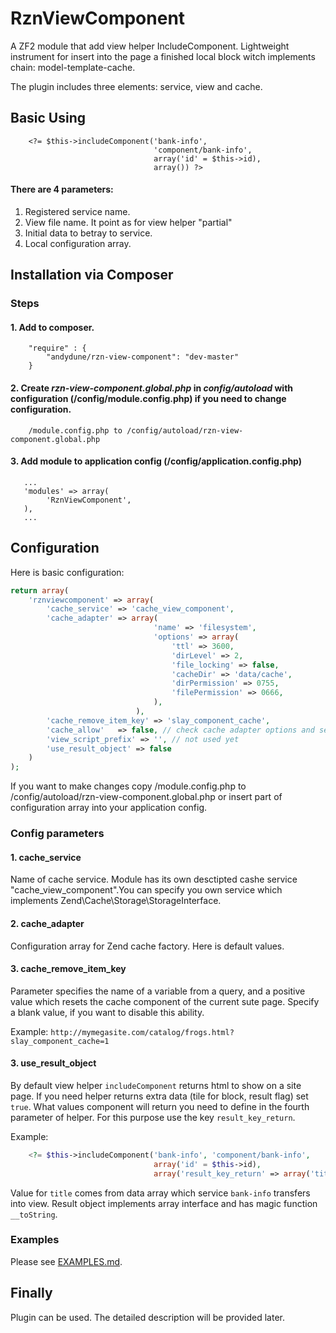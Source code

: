 RznViewComponent
================

A ZF2 module that add view helper IncludeComponent. Lightweight instrument for insert into the page a finished local block witch implements chain: model-template-cache.

The plugin includes three elements: service, view and cache.


## Basic Using

```	
    <?= $this->includeComponent('bank-info', 	
                                'component/bank-info', 	
                                array('id' = $this->id), 
                                array()) ?>
```
 
#### There are 4 parameters:
 
 1. Registered service name.
 2. View file name. It point as for view helper "partial"
 3. Initial data to betray to service.
 4. Local configuration array.
 


## Installation via Composer

### Steps 

#### 1. Add to composer.
```
    "require" : {
        "andydune/rzn-view-component": "dev-master"
    }
```

#### 2. Create *rzn-view-component.global.php* in *config/autoload* with configuration (/config/module.config.php) if you need to change configuration.
```
    /module.config.php to /config/autoload/rzn-view-component.global.php
```

#### 3. Add module to application config (/config/application.config.php)
```
   ...
   'modules' => array(
        'RznViewComponent',
   ),
   ...
```
## Configuration

Here is basic configuration:
```php
return array(
    'rznviewcomponent' => array(
        'cache_service' => 'cache_view_component',
        'cache_adapter' => array(
                                'name' => 'filesystem',
                                'options' => array(
                                    'ttl' => 3600,
                                    'dirLevel' => 2,
                                    'file_locking' => false,
                                    'cacheDir' => 'data/cache',
                                    'dirPermission' => 0755,
                                    'filePermission' => 0666,
                                ),
                            ),
        'cache_remove_item_key' => 'slay_component_cache', 
        'cache_allow'   => false, // check cache adapter options and set true to enable component cache
        'view_script_prefix' => '', // not used yet
        'use_result_object' => false
    )
); 
```
If you want to make changes copy /module.config.php to /config/autoload/rzn-view-component.global.php or insert part of configuration array into your application config.

### Config parameters

#### 1. cache_service

Name of cache service. Module has its own desctipted cashe service "cache_view_component".You can specify you own service which implements Zend\Cache\Storage\StorageInterface.


#### 2. cache_adapter

Configuration array for Zend cache factory. Here is default values.

#### 3. cache_remove_item_key

Parameter specifies the name of a variable from a query, and a positive value which resets the cache component of the current sute page. Specify a blank value, if you want to disable this ability.


Example: `http://mymegasite.com/catalog/frogs.html?slay_component_cache=1`

#### 3. use_result_object

By default view helper `includeComponent` returns html to show on a site page. If you need helper returns extra data (tile for block, result flag) set `true`. What values component will return you need to define in the fourth parameter of helper. For this purpose use the key `result_key_return`.

Example:
```php
    <?= $this->includeComponent('bank-info', 'component/bank-info', 	
                                array('id' = $this->id), 
                                array('result_key_return' => array('title'))) ?>
```

Value for `title` comes from data array which service `bank-info` transfers into view.
Result object implements array interface and has magic function `__toString`.

### Examples

Please see [EXAMPLES.md](EXAMPLES.md).

## Finally
 Plugin can be used. The detailed description will be provided later.
